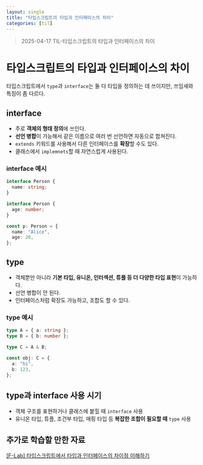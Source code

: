 ```yaml
---
layout: single
title: "타입스크립트의 타입과 인터페이스의 차이"
categories: [til]
---
```


> 2025-04-17 TIL-타입스크립트의 타입과 인터페이스의 차이

# 타입스크립트의 타입과 인터페이스의 차이

타입스크립트에서 `type`과 `interface`는 둘 다 타입을 정의하는 데 쓰이지만, 쓰임새와 특징이 좀 다르다.

## interface

- 주로 **객체의 형태 정의**에 쓰인다.
- **선언 병합**이 가능해서 같은 이름으로 여러 번 선언하면 자동으로 합쳐진다.
- `extends` 키워드를 사용해서 다른 인터페이스를 **확장**할 수도 있다.
- 클래스에서 `implemnets`할 때 자연스럽게 사용된다.

### interface 예시

```ts
interface Person {
  name: string;
}

interface Person {
  age: number;
}

const p: Person = {
  name: "Alice",
  age: 20,
};
```

## type

- 객체뿐만 아니라 **기본 타입, 유니온, 인터섹션, 튜플 등 더 다양한 타입 표현**이 가능하다.
- 선언 병합이 안 된다.
- 인터페이스처럼 확장도 가능하고, 조합도 할 수 있다.

### type 예시

```ts
type A = { a: string };
type B = { b: number };

type C = A & B;

const obj: C = {
  a: "hi",
  b: 123,
};
```

## type과 interface 사용 시기

- 객체 구조를 표현하거나 클래스에 붙힐 때 `interface` 사용
- 유니온 타입, 튜플, 조건부 타입, 매핑 타입 등 **복잡한 조합이 필요할 때** `type` 사용

## 추가로 학습할 만한 자료

[[F-Lab] 타입스크립트에서 타입과 인터페이스의 차이점 이해하기](#https://f-lab.kr/insight/typescript-type-vs-interface-20240801?gad_source=1&gad_source=1&gclid=Cj0KCQiAs5i8BhDmARIsAGE4xHwNInBLKRs3N4UC8MmWPHxUB6qvBo9LhNWqlFQJ0zHBGlwgZL5j6tkaAm5oEALw_wcB)
